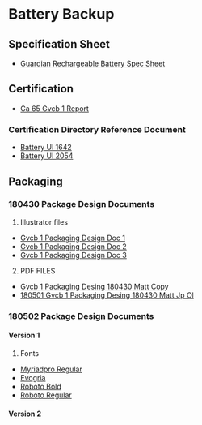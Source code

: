 # Battery Backup

## Specification Sheet
* [Guardian Rechargeable Battery Spec Sheet](/uploads/guardian-rechargeable-battery-spec-sheet.pdf "Guardian Rechargeable Battery Spec Sheet")

## Certification
* [Ca 65 Gvcb 1 Report](/uploads/ca-65-gvcb-1-report.pdf "Ca 65 Gvcb 1 Report")

### Certification Directory Reference Document
* [Battery Ul 1642](/uploads/battery-ul-1642.pdf "Battery Ul 1642")
* [Battery Ul 2054](/uploads/battery-ul-2054.pdf "Battery Ul 2054")

## Packaging

### 180430 Package Design Documents
1. Illustrator files
* [Gvcb 1 Packaging Design Doc 1](/uploads/gvcb-1-packaging-design-doc-1.ai "Gvcb 1 Packaging Design Doc 1")
* [Gvcb 1 Packaging Design Doc 2](/uploads/gvcb-1-packaging-design-doc-2.ai "Gvcb 1 Packaging Design Doc 2")
* [Gvcb 1 Packaging Design Doc 3](/uploads/gvcb-1-packaging-design-doc-3.ai "Gvcb 1 Packaging Design Doc 3")

2. PDF FILES
* [Gvcb 1 Packaging Desing 180430 Matt Copy](/uploads/gvcb-1-packaging-desing-180430-matt-copy.pdf "Gvcb 1 Packaging Desing 180430 Matt Copy")
* [180501 Gvcb 1 Packaging Desing 180430 Matt Jp Ol](/uploads/180501-gvcb-1-packaging-desing-180430-matt-jp-ol.pdf "180501 Gvcb 1 Packaging Desing 180430 Matt Jp Ol")

### 180502 Package Design Documents
#### Version 1
1. Fonts
* [Myriadpro Regular](/uploads/myriadpro-regular.otf "Myriadpro Regular")
* [Evogria](/uploads/evogria.otf "Evogria")
* [Roboto Bold](/uploads/roboto-bold.ttf "Roboto Bold")
* [Roboto Regular](/uploads/roboto-regular.ttf "Roboto Regular")

#### Version 2

